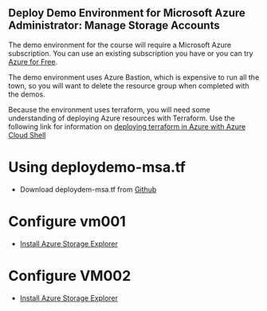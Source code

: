 ## 


## Deploy Demo Environment for Microsoft Azure Administrator: Manage Storage Accounts
The demo environment for the course will require a Microsoft Azure subscription. You can use an existing subscription you have or you can try [Azure for Free](https://azure.microsoft.com/en-us/free/).

The demo environment uses Azure Bastion, which is expensive to run all the town, so you will want to delete the resource group when completed with the demos.

Because the environment uses terraform, you will need some understanding of deploying Azure resources with Terraform. Use the following link for information on [deploying terraform in Azure with Azure Cloud Shell](https://docs.microsoft.com/en-us/azure/developer/terraform/get-started-cloud-shell)



###
# Using deploydemo-msa.tf
- Download deploydem-msa.tf from [Github](https://github.com/themichaelbender/demos/blob/master/courseware/manage-storage-accounts/deploydemo-msa.tf)

# Configure vm001
- [Install Azure Storage Explorer](https://azure.microsoft.com/en-us/features/storage-explorer/)


# Configure VM002
- [Install Azure Storage Explorer](https://azure.microsoft.com/en-us/features/storage-explorer/)